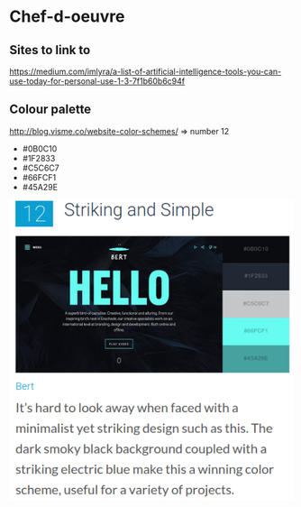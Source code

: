 # Chef-d-oeuvre

## Sites to link to
https://medium.com/imlyra/a-list-of-artificial-intelligence-tools-you-can-use-today-for-personal-use-1-3-7f1b60b6c94f

## Colour palette
http://blog.visme.co/website-color-schemes/ => number 12
- #0B0C10
- #1F2833
- #C5C6C7
- #66FCF1
- #45A29E

![Picture of colour palette](https://github.com/lanckrietvictor/Chef-d-oeuvre/blob/master/Pics%20Readme/Selection_007.png "First colour palette")
